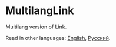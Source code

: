 # MultilangLink

Multilang version of Link.

Read in other languages: [English](README.md), [Русский](README.ru.md).

